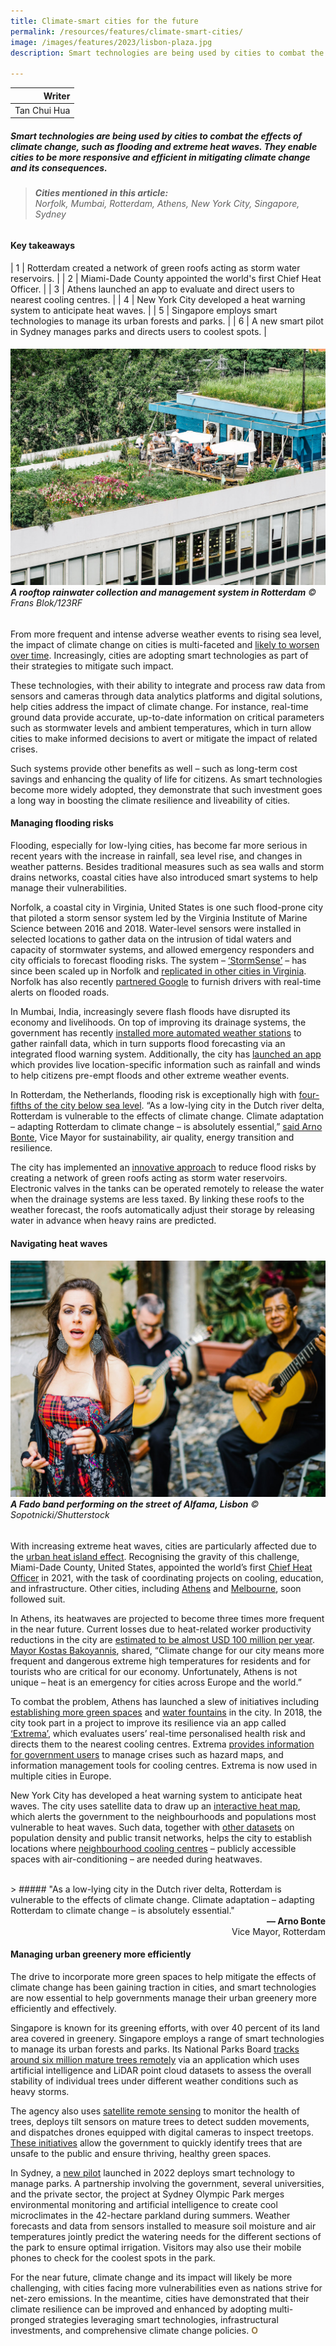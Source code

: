 ```yaml
---
title: Climate-smart cities for the future
permalink: /resources/features/climate-smart-cities/
image: /images/features/2023/lisbon-plaza.jpg
description: Smart technologies are being used by cities to combat the effects of climate change, such as flooding and extreme heat waves. They enable cities to be more responsive and efficient in mitigating climate change and its consequences. 

---
```


| Writer | 
| ---: |
| Tan Chui Hua |

##### Smart technologies are being used by cities to combat the effects of climate change, such as flooding and extreme heat waves. They enable cities to be more responsive and efficient in mitigating climate change and its consequences. 

> ###### **Cities mentioned in this article:** <br> Norfolk, Mumbai, Rotterdam, Athens, New York City, Singapore, Sydney 

#### **Key takeaways**

| 1 | Rotterdam created a network of green roofs acting as storm water reservoirs. |
| 2 | Miami-Dade County appointed the world's first Chief Heat Officer. |
| 3 | Athens launched an app to evaluate and direct users to nearest cooling centres. |
| 4 | New York City developed a heat warning system to anticipate heat waves. |
| 5 | Singapore employs smart technologies to manage its urban forests and parks. |
| 6 | A new smart pilot in Sydney manages parks and directs users to coolest spots. |

###### ![A rooftop rainwater collection and management system in Rotterdam](/images/features/2023/rotterdam-roof.jpg/)**A rooftop rainwater collection and management system in Rotterdam** © Frans Blok/123RF

From more frequent and intense adverse weather events to rising sea level, the impact of climate change on cities is multi-faceted and [likely to worsen over time](https://www.livescience.com/is-the-weather-getting-worse). Increasingly, cities are adopting smart technologies as part of their strategies to mitigate such impact. 

These technologies, with their ability to integrate and process raw data from sensors and cameras through data analytics platforms and digital solutions, help cities address the impact of climate change. For instance, real-time ground data provide accurate, up-to-date information on critical parameters such as stormwater levels and ambient temperatures, which in turn allow cities to make informed decisions to avert or mitigate the impact of related crises. 

Such systems provide other benefits as well – such as long-term cost savings and enhancing the quality of life for citizens. As smart technologies become more widely adopted, they demonstrate that such investment goes a long way in boosting the climate resilience and liveability of cities.

#### **Managing flooding risks**

Flooding, especially for low-lying cities, has become far more serious in recent years with the increase in rainfall, sea level rise, and changes in weather patterns. Besides traditional measures such as sea walls and storm drains networks, coastal cities have also introduced smart systems to help manage their vulnerabilities.

Norfolk, a coastal city in Virginia, United States is one such flood-prone city that piloted a storm sensor system led by the Virginia Institute of Marine Science between 2016 and 2018. Water-level sensors were installed in selected locations to gather data on the intrusion of tidal waters and capacity of stormwater systems, and allowed emergency responders and city officials to forecast flooding risks. The system – [‘StormSense’](https://www.wtkr.com/2018/11/06/water-level-sensors-hope-to-get-you-information-faster-about-storms) – has since been scaled up in Norfolk and [replicated in other cities in Virginia](https://pubmed.ncbi.nlm.nih.gov/31092957/). Norfolk has also recently [partnered Google](https://www.govtech.com/analytics/norfolk-va-offers-real-time-flood-data-to-drivers) to furnish drivers with real-time alerts on flooded roads. 

In Mumbai, India, increasingly severe flash floods have disrupted its economy and livelihoods. On top of improving its drainage systems, the government has recently [installed more automated weather stations](https://timesofindia.indiatimes.com/city/mumbai/60-more-automatic-weather-stns-to-help-enhance-flood-prediction/articleshow/98031237.cms) to gather rainfall data, which in turn supports flood forecasting via an integrated flood warning system. Additionally, the city has [launched an app](https://localpress.co.in/mumbai-snippets/ministry-launches-mumbai-weather-live-app-to-warn-mumbaikars-about-extreme-weather-events/) which provides live location-specific information such as rainfall and winds to help citizens pre-empt floods and other extreme weather events. 

In Rotterdam, the Netherlands, flooding risk is exceptionally high with [four-fifths of the city below sea level](https://www.thestar.com/news/atkinsonseries/2021/01/07/rotterdam-is-using-smart-city-tech-to-solve-pressing-urban-problems-heres-what-canadian-cities-can-learn-from-the-dutch-model.html). “As a low-lying city in the Dutch river delta, Rotterdam is vulnerable to the effects of climate change. Climate adaptation – adapting Rotterdam to climate change – is absolutely essential,” [said Arno Bonte](https://s3.eu-central-1.amazonaws.com/storage.resilientrotterdam.nl/storage/2022/09/09093215/Resilient-Rotterdam-Strategy-2022-2027.pdf), Vice Mayor for sustainability, air quality, energy transition and resilience.  

The city has implemented an [innovative approach](https://www.corporateknights.com/built-environment/rotterdam-uses-smart-tech-to-save-city-from-drowning/) to reduce flood risks by creating a network of green roofs acting as storm water reservoirs. Electronic valves in the tanks can be operated remotely to release the water when the drainage systems are less taxed. By linking these roofs to the weather forecast, the roofs automatically adjust their storage by releasing water in advance when heavy rains are predicted. 

#### **Navigating heat waves** 

###### ![A Fado band performing on the street of Alfama, Lisbon](/images/features/2023/alfama-fado.jpg/)**A Fado band performing on the street of Alfama, Lisbon** © Sopotnicki/Shutterstock

With increasing extreme heat waves, cities are particularly affected due to the [urban heat island effect](https://www.heat.gov/pages/urban-heat-islands). Recognising the gravity of this challenge, Miami-Dade County, United States, appointed the world’s first [Chief Heat Officer](https://www.bloomberg.com/news/articles/2021-09-29/miami-chief-heat-officer-sets-out-resilience-agenda) in 2021, with the task of coordinating projects on cooling, education, and infrastructure. Other cities, including [Athens](https://www.theguardian.com/environment/2021/jul/23/athens-appoints-chief-heat-officer-combat-climate-crisis) and [Melbourne](https://news.melbourne.vic.gov.au/media-releases/new-tool-to-combat-rising-temperatures-in-city/#:~:text=Melbourne%20became%20the%20sixth%20city,Chief%20Heat%20Officers%20last%20year.), soon followed suit. 

In Athens, its heatwaves are projected to become three times more frequent in the near future. Current losses due to heat-related worker productivity reductions in the city are [estimated to be almost USD 100 million per year](https://onebillionresilient.org/hot-cities-chilled-economies-athens/). [Mayor Kostas Bakoyannis](https://www.atlanticcouncil.org/news/press-releases/athens-mayor-kostas-bakoyannis-announces-europes-first-chief-heat-officer/?utm_medium=website&utm_source=archdaily.com), shared, “Climate change for our city means more frequent and dangerous extreme high temperatures for residents and for tourists who are critical for our economy. Unfortunately, Athens is not unique – heat is an emergency for cities across Europe and the world.”

To combat the problem, Athens has launched a slew of initiatives including [establishing more green spaces](https://www.greeknewsagenda.gr/topics/culture-society/7486-pocket-parks) and [water fountains](https://climatechampions.unfccc.int/athens-leads-fight-to-counteract-extreme-heat/) in the city. In 2018, the city took part in a project to improve its resilience via an app called [‘Extrema’](https://extrema.space/), which evaluates users’ real-time personalised health risk and directs them to the nearest cooling centres. Extrema [provides information for government users](https://www.c40.org/case-studies/extrema-emergency-notification-system-for-extreme-temperatures/) to manage crises such as hazard maps, and information management tools for cooling centres. Extrema is now used in multiple cities in Europe.

New York City has developed a heat warning system to anticipate heat waves. The city uses satellite data to draw up an [interactive heat map](https://council.nyc.gov/data/heat/), which alerts the government to the neighbourhoods and populations most vulnerable to heat waves. Such data, together with [other datasets](https://www.health.ny.gov/environmental/weather/vulnerability_index/) on population density and public transit networks, helps the city to establish locations where [neighbourhood cooling centres](https://www.c40knowledgehub.org/s/article/Cool-Neighborhoods-NYC-A-comprehensive-approach-to-keep-communities-safe-in-extreme-heat?language=en_US) – publicly accessible spaces with air-conditioning – are needed during heatwaves.

<br>
> ##### "As a low-lying city in the Dutch river delta, Rotterdam is vulnerable to the effects of climate change. Climate adaptation – adapting Rotterdam to climate change – is absolutely essential."

<div align="right"><b>— Arno Bonte</b> <br>Vice Mayor, Rotterdam</div>

#### **Managing urban greenery more efficiently**

The drive to incorporate more green spaces to help mitigate the effects of climate change has been gaining traction in cities, and smart technologies are now essential to help governments manage their urban greenery more efficiently and effectively.

Singapore is known for its greening efforts, with over 40 percent of its land area covered in greenery. Singapore employs a range of smart technologies to manage its urban forests and parks. Its National Parks Board [tracks around six million mature trees remotely](https://www.theregister.com/2022/11/28/automating_tree_management/) via an application which uses artificial intelligence and LiDAR point cloud datasets to assess the overall stability of individual trees under different weather conditions such as heavy storms. 

The agency also uses [satellite remote sensing](https://static.straitstimes.com.sg/s3fs-public/attachments/2021/01/12/st_20210112_vnb12_6253478.pdf) to monitor the health of trees, deploys tilt sensors on mature trees to detect sudden movements, and dispatches drones equipped with digital cameras to inspect treetops. [These initiatives](https://www.tech.gov.sg/media/technews/how-tech-is-changing-the-way-singapore-manages-parks-and-gardens) allow the government to quickly identify trees that are unsafe to the public and ensure thriving, healthy green spaces.

In Sydney, a [new pilot](https://www.uts.edu.au/isf/explore-research/projects/new-south-wales-coolest-public-park) launched in 2022 deploys smart technology to manage parks. A partnership involving the government, several universities, and the private sector, the project at Sydney Olympic Park merges environmental monitoring and artificial intelligence to create cool microclimates in the 42-hectare parkland during summers. Weather forecasts and data from sensors installed to measure soil moisture and air temperatures jointly predict the watering needs for the different sections of the park to ensure optimal irrigation. Visitors may also use their mobile phones to check for the coolest spots in the park.

For the near future, climate change and its impact will likely be more challenging, with cities facing more vulnerabilities even as nations strive for net-zero emissions. In the meantime, cities have demonstrated that their climate resilience can be improved and enhanced by adopting multi-pronged strategies leveraging smart technologies, infrastructural investments, and comprehensive climate change policies. <b><font color="#967942">O</font></b>
